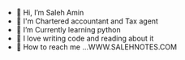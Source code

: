 - 👋 Hi, I’m Saleh Amin
- 💼 I'm Chartered accountant and Tax agent
- 👀 I’m Currently learning python
- 💖 I love writing code and reading about it
- 📍  How to reach me ...WWW.SALEHNOTES.COM

<!---
thisissalehamin/thisissalehamin is a ✨ special ✨ repository because its `README.md` (this file) appears on your GitHub profile.
You can click the Preview link to take a look at your changes.
--->
